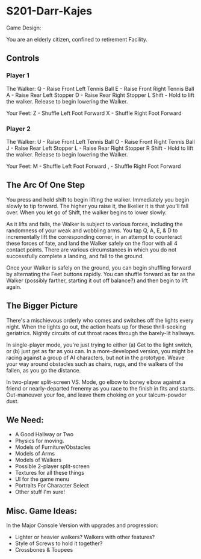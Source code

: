 S201-Darr-Kajes
===============

Game Design:

You are an elderly citizen, confined to retirement Facility.

## Controls
### Player 1
The Walker:
Q - Raise Front Left Tennis Ball
E - Raise Front Right Tennis Ball
A - Raise Rear Left Stopper
D - Raise Rear Right Stopper
L Shift - Hold to lift the walker. Release to begin lowering the Walker.

Your Feet:
Z - Shuffle Left Foot Forward
X - Shuffle Right Foot Forward

### Player 2
The Walker:
U - Raise Front Left Tennis Ball
O - Raise Front Right Tennis Ball
J - Raise Rear Left Stopper
L - Raise Rear Right Stopper
R Shift - Hold to lift the walker. Release to begin lowering the Walker.

Your Feet:
M - Shuffle Left Foot Forward
, - Shuffle Right Foot Forward


## The Arc Of One Step

You press and hold shift to begin lifting the walker. Immediately you begin slowly to tip forward. The higher you raise it, the likelier it is that you'll fall over. When you let go of Shift, the walker begins to lower slowly.

As it lifts and falls, the Walker is subject to various forces, including the randomness of your weak and wobbling arms. You tap Q, A, E, & D to incrementally lift the corresponding corner, in an attempt to counteract these forces of fate, and land the Walker safely on the floor with all 4 contact points. There are various circumstances in which you do not successfully complete a landing, and fall to the ground.

Once your Walker is safely on the ground, you can begin shuffling forward by alternating the Feet buttons rapidly. You can shuffle forward as far as the Walker (possibly farther, starting it out off balance?) and then begin to lift again.

## The Bigger Picture

There's a mischievous orderly who comes and switches off the lights every night. When the lights go out, the action heats up for these thrill-seeking geriatrics. Nightly circuits of cut throat races through the barely-lit hallways.

In single-player mode, you're just trying to either (a) Get to the light switch, or (b) just get as far as you can. In a more-developed version, you might be racing against a group of AI characters, but not in the prototype. Weave your way around obstacles such as chairs, rugs, and the walkers of the fallen, as you go the distance.

In two-player split-screen VS. Mode, go elbow to boney elbow against a friend or nearly-departed frenemy as you race to the finish in fits and starts. Out-maneuver your foe, and leave them choking on your talcum-powder dust.

## We Need:
- A Good Hallway or Two
- Physics for moving.
- Models of Furniture/Obstacles
- Models of Arms
- Models of Walkers
- Possible 2-player split-screen
- Textures for all these things
- UI for the game menu
- Portraits For Character Select
- Other stuff I'm sure!

## Misc. Game Ideas:
In the Major Console Version with upgrades and progression:
- Lighter or heavier walkers? Walkers with other features?
- Style of Screws to hold it together?
- Crossbones & Toupees

